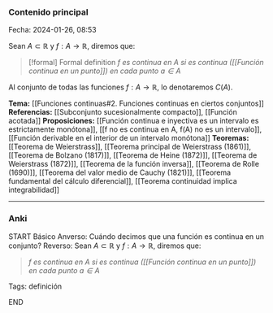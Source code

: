 ### Contenido principal

Fecha: 2024-01-26, 08:53

Sean $A \subset \mathbb R$ y $f: A \to \mathbb R$, diremos que:
> [!formal] Formal definition
> _$f$ es continua en $A$ si es continua ([[Función continua en un punto]]) en cada punto $a \in A$_

Al conjunto de todas las funciones $f : A \to \mathbb R$, lo denotaremos $C(A)$.

**Tema:** [[Funciones continuas#2. Funciones continuas en ciertos conjuntos]]
**Referencias:** [[Subconjunto sucesionalmente compacto]], [[Función acotada]]
**Proposiciones:** [[Función continua e inyectiva es un intervalo es estrictamente monótona]], [[f no es continua en A, f(A) no es un intervalo]], [[Función derivable en el interior de un intervalo monótona]]
**Teoremas:** [[Teorema de Weierstrass]], [[Teorema principal de Weierstrass (1861)]], [[Teorema de Bolzano (1817)]], [[Teorema de Heine (1872)]], [[Teorema de Weierstrass (1872)]], [[Teorema de la función inversa]], [[Teorema de Rolle (1690)]], [[Teorema del valor medio de Cauchy (1821)]], [[Teorema fundamental del cálculo diferencial]], [[Teorema continuidad implica integrabilidad]]

---
### Anki



START
Básico
Anverso: Cuándo decimos que una función es continua en un conjunto?
Reverso: Sean $A \subset \mathbb R$ y $f: A \to \mathbb R$, diremos que:
> _$f$ es continua en $A$ si es continua ([[Función continua en un punto]]) en cada punto $a \in A$_

Tags: definición
<!--ID: 1706259997782-->
END
